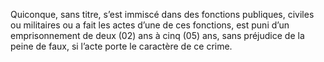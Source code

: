 Quiconque, sans titre, s’est immiscé dans des fonctions publiques, civiles ou militaires ou a fait les actes d’une de ces fonctions, est puni d’un emprisonnement de deux (02) ans à cinq (05) ans, sans préjudice de la peine de faux, si l’acte porte le caractère de ce crime.